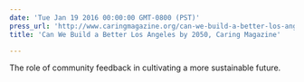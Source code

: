 ```yaml
---
date: 'Tue Jan 19 2016 00:00:00 GMT-0800 (PST)'
press_url: 'http://www.caringmagazine.org/can-we-build-a-better-los-angeles-by-2050/'
title: 'Can We Build a Better Los Angeles by 2050, Caring Magazine'

---
```


The role of community feedback in cultivating a more sustainable future.
